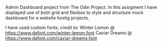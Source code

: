 Admin Dashboard project from The Odin Project. 
In this assigment I have displayed use of both grid and flexbox to style and structure mock dashboard for a website hostig projects.

I have used custom fonts; credit to:
Winter Lemon @ https://www.dafont.com/winter-lemon.font
Caviar Dreams @ https://www.dafont.com/caviar-dreams.font
